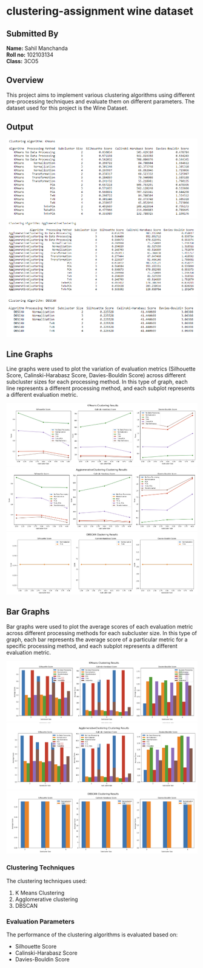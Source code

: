 # clustering-assignment wine dataset

## Submitted By

**Name:** Sahil Manchanda  
**Roll no:** 102103134  
**Class:** 3CO5

## Overview

This project aims to implement various clustering algorithms using different pre-processing techniques and evaluate them on different parameters. The dataset used for this project is the Wine Dataset.

## Output
![sc1](/imgs/kmeanstable.png)
![sc2](/imgs/agglomtable.png)
![sc3](/imgs/dbscantable.png)

## Line Graphs
Line graphs were used to plot the variation of evaluation metrics (Silhouette Score, Calinski-Harabasz Score, Davies-Bouldin Score) across different subcluster sizes for each processing method. In this type of graph, each line represents a different processing method, and each subplot represents a different evaluation metric.

![sc4](/imgs/kmeansline.png)
![sc5](/imgs/agglomline.png)
![sc6](/imgs/dbscanline.png)


## Bar Graphs
Bar graphs were used to plot the average scores of each evaluation metric across different processing methods for each subcluster size. In this type of graph, each bar represents the average score of a particular metric for a specific processing method, and each subplot represents a different evaluation metric.

![sc1](/imgs/kmeansbar.png)
![sc1](/imgs/agglombar.png)
![sc1](/imgs/dbscanbar.png)


### Clustering Techniques

The clustering techniques used:

1. K Means Clustering
2. Agglomerative clustering
3. DBSCAN

### Evaluation Parameters

The performance of the clustering algorithms is evaluated based on:

- Silhouette Score
- Calinski-Harabasz Score
- Davies-Bouldin Score
